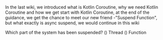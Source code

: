 In the last wiki, we introduced what is Kotlin Coroutine, why we need Kotlin Coroutine and how we get start with Kotlin Coroutine, at the end of the guidance, we get the chance to meet our new friend -"Suspend Function", but what exactly is async suspend, we would continue in this wiki

Which part of the system has been suspended?
() Thread
() Function

<!--stackedit_data:
eyJoaXN0b3J5IjpbLTE5NDYyMzI4NjldfQ==
-->